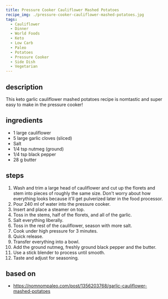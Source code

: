 ```yaml
---
title: Pressure Cooker Cauliflower Mashed Potatoes
recipe_img: ./pressure-cooker-cauliflower-mashed-potatoes.jpg
tags:
  - Cauliflower
  - Dinner
  - World Foods
  - Keto
  - Low Carb
  - Paleo
  - Potatoes
  - Pressure Cooker
  - Side Dish
  - Vegetarian
---
```


## description

This keto garlic cauliflower mashed potatoes recipe is nomtastic and super easy to make in the pressure cooker!

## ingredients

- 1 large cauliflower
- 5 large garlic cloves (sliced)
- Salt
- 1/4 tsp nutmeg (ground)
- 1/4 tsp black pepper
- 28 g butter

## steps

1. Wash and trim a large head of cauliflower and cut up the florets and stem into pieces of roughly the same size. Don't worry about how everything looks because it'll get pulverized later in the food processor.
2. Pour 240 ml of water into the pressure cooker.
3. Insert and place a steamer on top.
4. Toss in the stems, half of the florets, and all of the garlic.
5. Salt everything liberally.
6. Toss in the rest of the cauliflower, season with more salt.
7. Cook under high pressure for 3 minutes.
8. Quick release.
9. Transfer everything into a bowl.
10. Add the ground nutmeg, freshly ground black pepper and the butter.
11. Use a stick blender to process until smooth.
12. Taste and adjust for seasoning.

## based on

- https://nomnompaleo.com/post/1356203768/garlic-cauliflower-mashed-potatoes
